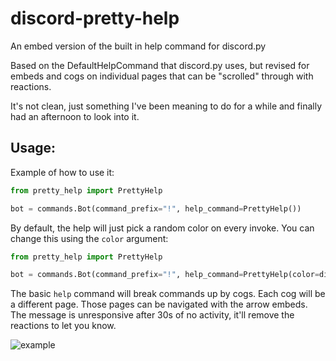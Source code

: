 # discord-pretty-help

An embed version of the built in help command for discord.py

Based on the DefaultHelpCommand that discord.py uses, but revised for embeds and cogs on individual pages that can be "scrolled" through with reactions.

It's not clean, just something I've been meaning to do for a while and finally had an afternoon to look into it.

## Usage:

Example of how to use it:

```python
from pretty_help import PrettyHelp

bot = commands.Bot(command_prefix="!", help_command=PrettyHelp())
```

By default, the help will just pick a random color on every invoke. You can change this using the `color` argument:

```python
from pretty_help import PrettyHelp

bot = commands.Bot(command_prefix="!", help_command=PrettyHelp(color=discord.Color.dark_gold()))
```

The basic `help` command will break commands up by cogs. Each cog will be a different page. Those pages can be navigated with
the arrow embeds. The message is unresponsive after 30s of no activity, it'll remove the reactions to let you know.

![example](https://raw.githubusercontent.com/stroupbslayen/discord-pretty-help/master/images/example.PNG)
